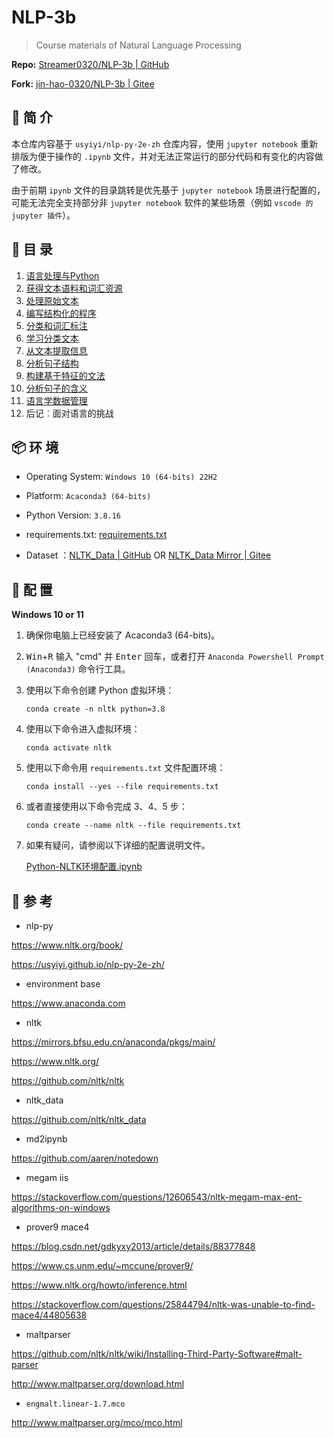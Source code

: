 # NLP-3b

>  Course materials of Natural Language Processing

**Repo:** [Streamer0320/NLP-3b | GitHub](https://github.com/Streamer0320/NLP-3b/)

**Fork:** [jin-hao-0320/NLP-3b | Gitee](https://gitee.com/jin-hao-0320/NLP-3b)



## 🔎 简 介

本仓库内容基于 `usyiyi/nlp-py-2e-zh` 仓库内容，使用 `jupyter notebook` 重新排版为便于操作的 `.ipynb` 文件，并对无法正常运行的部分代码和有变化的内容做了修改。

由于前期 `ipynb` 文件的目录跳转是优先基于 `jupyter notebook` 场景进行配置的，可能无法完全支持部分非 `jupyter notebook` 软件的某些场景（例如 `vscode 的 jupyter 插件`）。



## 📃 目 录

1. [语言处理与Python](./1.语言处理与Python.ipynb)
2. [获得文本语料和词汇资源](./2.获得文本语料和词汇资源.ipynb)
3. [处理原始文本](./3.处理原始文本.ipynb)
4. [编写结构化的程序](./4.编写结构化程序.ipynb)
5. [分类和词汇标注](./5.分类和词汇标注.ipynb)
6. [学习分类文本](./6.学习分类文本.ipynb)
7. [从文本提取信息](./7.从文本提取信息.ipynb)
8. [分析句子结构](./8.分析句子结构.ipynb)
9. [构建基于特征的文法](./9.构建基于特征的语法.ipynb)
10. [分析句子的含义](./10.分析句子的意思.ipynb)
11. [语言学数据管理](./11.语言学数据管理.ipynb)
12. 后记︰面对语言的挑战



## 📦 环 境

- Operating System: `Windows 10 (64-bits) 22H2` 

- Platform: `Acaconda3 (64-bits)` 

- Python Version: `3.8.16` 

- requirements.txt: [requirements.txt](./requirements.txt) 

- Dataset ：[NLTK_Data | GitHub](https://github.com/nltk/nltk_data) OR [NLTK_Data Mirror | Gitee](https://gitee.com/lanyan324/nltk_data)  




## 🧐 配 置

**Windows 10 or 11**

1. 确保你电脑上已经安装了 Acaconda3 (64-bits)。

2. <kbd>Win</kbd>+<kbd>R</kbd> 输入 "cmd" 并 <kbd>Enter</kbd> 回车，或者打开 `Anaconda Powershell Prompt  (Anaconda3)` 命令行工具。

3. 使用以下命令创建 Python 虚拟环境：

   ```
   conda create -n nltk python=3.8
   ```

4. 使用以下命令进入虚拟环境：

   ```
   conda activate nltk
   ```

5. 使用以下命令用 `requirements.txt` 文件配置环境：

   ```
   conda install --yes --file requirements.txt
   ```

6. 或者直接使用以下命令完成 3、4、5 步：

   ```
   conda create --name nltk --file requirements.txt
   ```

7. 如果有疑问，请参阅以下详细的配置说明文件。

   [Python-NLTK环境配置.ipynb](./NLTK环境配置.ipynb)

## 🔗 参 考

- nlp-py

https://www.nltk.org/book/

https://usyiyi.github.io/nlp-py-2e-zh/

- environment base

https://www.anaconda.com

- nltk

https://mirrors.bfsu.edu.cn/anaconda/pkgs/main/

https://www.nltk.org/

https://github.com/nltk/nltk

- nltk_data

https://github.com/nltk/nltk_data

- md2ipynb

https://github.com/aaren/notedown

- megam iis

https://stackoverflow.com/questions/12606543/nltk-megam-max-ent-algorithms-on-windows

- prover9 mace4

https://blog.csdn.net/gdkyxy2013/article/details/88377848

https://www.cs.unm.edu/~mccune/prover9/

https://www.nltk.org/howto/inference.html

https://stackoverflow.com/questions/25844794/nltk-was-unable-to-find-mace4/44805638

- maltparser

https://github.com/nltk/nltk/wiki/Installing-Third-Party-Software#malt-parser

http://www.maltparser.org/download.html

- `engmalt.linear-1.7.mco`

http://www.maltparser.org/mco/mco.html
